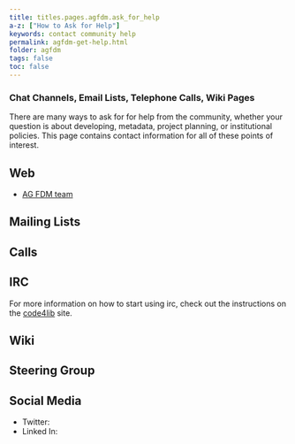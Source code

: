 ```yaml
---
title: titles.pages.agfdm.ask_for_help
a-z: ["How to Ask for Help"]
keywords: contact community help
permalink: agfdm-get-help.html
folder: agfdm
tags: false
toc: false
---
```


### Chat Channels, Email Lists, Telephone Calls, Wiki Pages

There are many ways to ask for for help from the community, whether your question is about developing, metadata, project planning, or institutional policies. This page contains contact information for all of these points of interest.


## Web

- [AG FDM team](https://www.rub.de/researchdata)


## Mailing Lists

## Calls


## IRC

  For more information on how to start using irc, check out the instructions on the [code4lib](http://code4lib.org/irc) site.

## Wiki

## Steering Group 

## Social Media

- Twitter: 
- Linked In:
